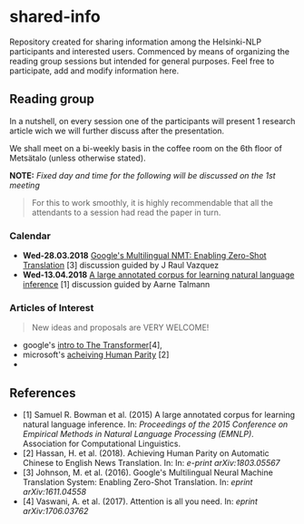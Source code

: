 # shared-info
Repository created for sharing information among the Helsinki-NLP participants and interested users.
Commenced by means of organizing the reading group sessions but intended for general purposes. Feel free to participate, add and modify information here.

## Reading group
In a nutshell, on every session one of the participants will present 1 research article wich we will further discuss after the presentation. 

We shall meet on a bi-weekly basis in the coffee room on the 6th floor of Metsätalo (unless otherwise stated). 

**NOTE:** *Fixed day and time for the following will be discussed on the 1st meeting* 
> For this to work smoothly, it is highly recommendable that all the attendants to a session had read the paper in turn.


### Calendar
- **Wed-28.03.2018** [Google's Multilingual NMT: Enabling Zero-Shot Translation](https://arxiv.org/pdf/1611.04558.pdf) [3] discussion guided by J Raul Vazquez 
- **Wed-13.04.2018** [A large annotated corpus for learning natural language inference](https://nlp.stanford.edu/pubs/snli_paper.pdf) [1] discussion guided by Aarne Talmann

### Articles of Interest 
> New ideas and proposals are VERY WELCOME!
- google's [intro to The Transformer](https://arxiv.org/pdf/1706.03762.pdf)[4],
- microsoft's [acheiving Human Parity](https://www.microsoft.com/en-us/research/uploads/prod/2018/03/final-achieving-human.pdf) [2]
- 

## References 
- [1] Samuel R. Bowman et al. (2015) A large annotated corpus for learning natural language inference. In: *Proceedings of the 2015 Conference on Empirical Methods in Natural Language Processing (EMNLP)*. Association for Computational Linguistics.
- [2] Hassan, H. et al. (2018). Achieving Human Parity on Automatic Chinese to English News Translation. In: In: *e-print arXiv:1803.05567*
- [3] Johnson, M. et al. (2016). Google's Multilingual Neural Machine Translation System: Enabling Zero-Shot Translation. In: *eprint arXiv:1611.04558*
- [4] Vaswani, A. et al. (2017). Attention is all you need. In: *eprint arXiv:1706.03762* 
